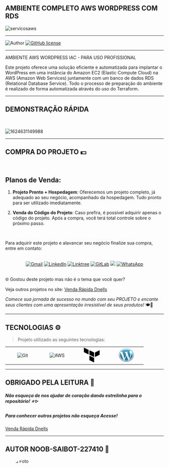 ## **AMBIENTE COMPLETO AWS WORDPRESS COM RDS**

<img width="870" alt="servicosaws" src="https://github.com/Noob-Saibot-227410/website-a-venda-template-loja-sapatos-roupas/assets/115899706/88a78c2f-f7c7-4eb5-a6ab-c8964f57be9e">


<hr>

![Author](https://img.shields.io/badge/author-%40NOOB_SAIBOT_22742410-blue.svg)
[![GitHub license](https://img.shields.io/github/license/nauvalazhar/my-login.svg)](https://github.com/nauvalazhar/my-login/blob/master/LICENSE)


<hr>

AMBIENTE AWS WORDPRESS IAC - PARA USO PROFISSIONAL

Este projeto oferece uma solução eficiente e automatizada para implantar o WordPress em uma instância do Amazon EC2 (Elastic Compute Cloud) na AWS (Amazon Web Services) juntamente com um banco de dados RDS (Relational Database Service). Todo o processo de preparação do ambiente é realizado de forma automatizada através do uso do Terraform.

<hr>

## **DEMONSTRAÇÃO RÁPIDA**

<br>

![1624631149988](https://github.com/Noob-Saibot-227410/website-a-venda-template-loja-sapatos-roupas/assets/115899706/2a28c348-ad8d-483e-b070-f3527e8deea2)

<hr>

## COMPRA DO PROJETO 💵

<br>

## Planos de Venda:

1. **Projeto Pronto + Hospedagem**: Oferecemos um projeto completo, já adequado ao seu negócio, acompanhado da hospedagem. Tudo pronto para ser utilizado imediatamente.

2. **Venda do Código do Projeto**: Caso prefira, é possível adquirir apenas o código do projeto. Após a compra, você terá total controle sobre o próximo passo.

<br>

Para adquirir este projeto e alavancar seu negócio finalize sua compra, entre em contato: 

<br>

<div align="center">
  <a href="mailto:devops.davi@gmail.com" target="_blank"><img src="https://img.shields.io/badge/-Gmail-%23333?style=for-the-badge&logo=gmail&logoColor=white" alt="Gmail"></a>
  <a href="https://www.linkedin.com/in/davi-santos-cardoso-da-silva-b4678524a/" target="_blank"><img src="https://img.shields.io/badge/-LinkedIn-%230077B5?style=for-the-badge&logo=linkedin&logoColor=white" alt="LinkedIn"></a>
  <a href="https://linktr.ee/devops_davi" target="_blank"><img src="https://img.shields.io/badge/-Linktree-%23FF5722?style=for-the-badge" alt="Linktree"></a>
  <a href="https://gitlab.com/Noob-Saibot-227410" target="_blank"><img src="https://img.shields.io/badge/-GitLab-%23FCA121?style=for-the-badge&logo=gitlab&logoColor=white" alt="GitLab"></a>
  <a href="https://gitlab.com/Noob-Saibot-227410" target="_blank"><img src="https://img.shields.io/badge/-GitLab-%23FCA121?style=for-the-badge&logo=gitlab&logoColor=white"></a>
  <a href="https://wa.me/5511976161682?text=Olá,%20estou%20entrando%20em%20contato%20através%20do%20GitHub." target="_blank"><img src="https://img.shields.io/badge/-WhatsApp-%232CA5E0?style=for-the-badge&logo=whatsapp&logoColor=white" alt="WhatsApp"></a>
</div>


<br>

🌐 Gostou deste projeto mas não é o tema que você quer?

<p> Veja outros projetos no site: <a href = https://venda-rapida-dnells.web.app/ target="_blank"> Venda Rápida Dnells</a> <p>

*Comece sua jornada de sucesso no mundo com seu PROJETO e encante seus clientes com uma apresentação irresistível de seus produtos!* 🍽️🎉

<hr>

## TECNOLOGIAS ⚙️

> Projeto utilizado as seguintes tecnologias:

<table>
  <tr>
  <td align="center" width="96">
  <img src="https://user-images.githubusercontent.com/25181517/192108372-f71d70ac-7ae6-4c0d-8395-51d8870c2ef0.png" width="48" height="48" alt="Git" />
  <br>
</td>
<td align="center" width="96" style="vertical-align: middle;">
              <img src="https://techstack-generator.vercel.app/aws-icon.svg" alt="AWS" width="65" height="65" />
              <br>
            </td>
          <td align="center" width="96" style="vertical-align: middle;">
              <img src="terraform.png" alt="Terraform" width="50" height="47" />
              <br>
            </td>
          <td align="center" width="96" style="vertical-align: middle;">
              <img src="worpress.png" alt="Terraform" width="50" height="45" />
              <br>
            </td>
  </tr>
 <tr>
 </tr>
</table>
 
 <hr>

## OBRIGADO PELA LEITURA 📒

##### Não esqueça de nos ajudar de coração dando estrelinha para o repositório! ⭐✨

##### Para conhecer outros projetos não esqueça Acesse!

<a href = https://venda-rapida-dnells.web.app/ target="_blank"> Venda Rápida Dnells</a>

<hr>

## AUTOR NOOB-SAIBOT-227410 📒

<div style="width: 150px; height: 150px; border-radius: 50%; overflow: hidden;">
  <img src="https://github.com/Noob-Saibot-227410/ProgDev/assets/115899706/79d2c073-9f0d-470e-bfa5-0b0642c1ef9a.png" alt="Sua Foto" style="width: 100%; height: 100%; object-fit: cover;">
</div>

